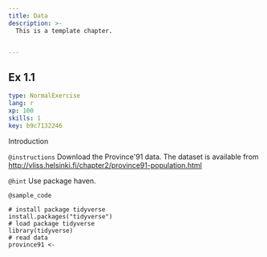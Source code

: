 ```yaml
---
title: Data
description: >-
  This is a template chapter.


---
```

## Ex 1.1

```yaml
type: NormalExercise
lang: r
xp: 100
skills: 1
key: b9c7132246
```

Introduction

`@instructions`
Download the Province'91 data. The dataset is available from [http://vliss.helsinki.fi/chapter2/province91-population.html ](url)

`@hint`
Use package haven.


`@sample_code`
```{r}
# install package tidyverse
install.packages("tidyverse")
# load package tidyverse
library(tidyverse)
# read data
province91 <- 
```





